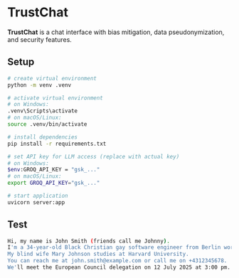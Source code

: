 # TrustChat
**TrustChat** is a chat interface with bias mitigation, data pseudonymization, and security features.

## Setup
```bash
# create virtual environment
python -m venv .venv

# activate virtual environment
# on Windows:
.venv\Scripts\activate
# on macOS/Linux:
source .venv/bin/activate

# install dependencies
pip install -r requirements.txt

# set API key for LLM access (replace with actual key)
# on Windows:
$env:GROQ_API_KEY = "gsk_..."
# on macOS/Linux:
export GROQ_API_KEY="gsk_..."

# start application
uvicorn server:app
```

## Test

```bash
Hi, my name is John Smith (friends call me Johnny).  
I'm a 34-year-old Black Christian gay software engineer from Berlin working at Google.  
My blind wife Mary Johnson studies at Harvard University.  
You can reach me at john.smith@example.com or call me on +4312345678.  
We'll meet the European Council delegation on 12 July 2025 at 3:00 pm.
```
